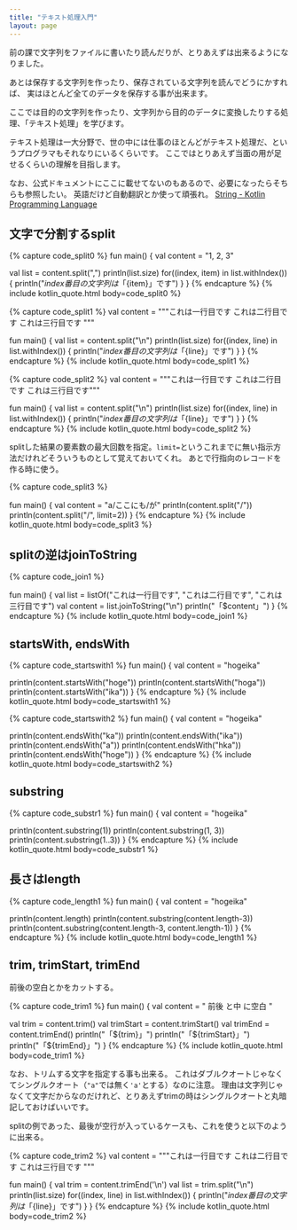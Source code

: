 ```yaml
---
title: "テキスト処理入門"
layout: page
---
```

前の課で文字列をファイルに書いたり読んだりが、とりあえずは出来るようになりました。

あとは保存する文字列を作ったり、保存されている文字列を読んでどうにかすれば、
実はほとんど全てのデータを保存する事が出来ます。

ここでは目的の文字列を作ったり、文字列から目的のデータに変換したりする処理、「テキスト処理」を学びます。

テキスト処理は一大分野で、世の中には仕事のほとんどがテキスト処理だ、というプログラマもそれなりにいるくらいです。
ここではとりあえず当面の用が足せるくらいの理解を目指します。

なお、公式ドキュメントにここに載せてないのもあるので、必要になったらそちらも参照したい。
英語だけど自動翻訳とか使って頑張れ。
[String - Kotlin Programming Language](https://kotlinlang.org/api/latest/jvm/stdlib/kotlin/-string/)

## 文字で分割するsplit

{% capture code_split0 %}
fun main() {
  val content = "1, 2, 3"

  val list = content.split(",")
  println(list.size)
  for((index, item) in list.withIndex()) {
    println("${index}番目の文字列は「${item}」です")
  }
}
{% endcapture %}
{% include kotlin_quote.html body=code_split0 %}



{% capture code_split1 %}
val content = """これは一行目です
これは二行目です
これは三行目です
"""

fun main() {
  val list = content.split("\n")
  println(list.size)
  for((index, line) in list.withIndex()) {
    println("${index}番目の文字列は「${line}」です")
  }
}
{% endcapture %}
{% include kotlin_quote.html body=code_split1 %}

{% capture code_split2 %}
val content = """これは一行目です
これは二行目です
これは三行目です"""

fun main() {
  val list = content.split("\n")
  println(list.size)
  for((index, line) in list.withIndex()) {
    println("${index}番目の文字列は「${line}」です")
  }
}
{% endcapture %}
{% include kotlin_quote.html body=code_split2 %}

splitした結果の要素数の最大回数を指定。`limit=`というこれまでに無い指示方法だけれどそういうものとして覚えておいてくれ。
あとで行指向のレコードを作る時に使う。

{% capture code_split3 %}

fun main() {
  val content = "a/ここにも/が"
  println(content.split("/"))
  println(content.split("/", limit=2))
}
{% endcapture %}
{% include kotlin_quote.html body=code_split3 %}


## splitの逆はjoinToString

{% capture code_join1 %}

fun main() {
  val list = listOf("これは一行目です", "これは二行目です", "これは三行目です")
  val content = list.joinToString("\n")
  println("「$content」")
}
{% endcapture %}
{% include kotlin_quote.html body=code_join1 %}

## startsWith, endsWith


{% capture code_startswith1 %}
fun main() {
  val content = "hogeika"

  println(content.startsWith("hoge"))
  println(content.startsWith("hoga"))
  println(content.startsWith("ika"))
}
{% endcapture %}
{% include kotlin_quote.html body=code_startswith1 %}


{% capture code_startswith2 %}
fun main() {
  val content = "hogeika"

  println(content.endsWith("ka"))
  println(content.endsWith("ika"))
  println(content.endsWith("a"))
  println(content.endsWith("hka"))
  println(content.endsWith("hoge"))
}
{% endcapture %}
{% include kotlin_quote.html body=code_startswith2 %}

## substring

{% capture code_substr1 %}
fun main() {
  val content = "hogeika"

  println(content.substring(1))
  println(content.substring(1, 3))
  println(content.substring(1..3))
}
{% endcapture %}
{% include kotlin_quote.html body=code_substr1 %}

## 長さはlength

{% capture code_length1 %}
fun main() {
  val content = "hogeika"

  println(content.length)
  println(content.substring(content.length-3))
  println(content.substring(content.length-3, content.length-1))
}
{% endcapture %}
{% include kotlin_quote.html body=code_length1 %}

## trim, trimStart, trimEnd

前後の空白とかをカットする。

{% capture code_trim1 %}
fun main() {
  val content = "  前後 と中 に空白  "

  val trim = content.trim()
  val trimStart = content.trimStart()
  val trimEnd = content.trimEnd()
  println("「${trim}」")
  println("「${trimStart}」")
  println("「${trimEnd}」")
}
{% endcapture %}
{% include kotlin_quote.html body=code_trim1 %}

なお、トリムする文字を指定する事も出来る。
これはダブルクオートじゃなくてシングルクオート（`"a"`では無く`'a'`とする）なのに注意。
理由は文字列じゃなくて文字だからなのだけれど、とりあえずtrimの時はシングルクオートと丸暗記しておけばいいです。

splitの例であった、最後が空行が入っているケースも、これを使うと以下のように出来る。

{% capture code_trim2 %}
val content = """これは一行目です
これは二行目です
これは三行目です
"""

fun main() {
  val trim = content.trimEnd('\n')
  val list = trim.split("\n")
  println(list.size)
  for((index, line) in list.withIndex()) {
    println("${index}番目の文字列は「${line}」です")
  }
}
{% endcapture %}
{% include kotlin_quote.html body=code_trim2 %}
